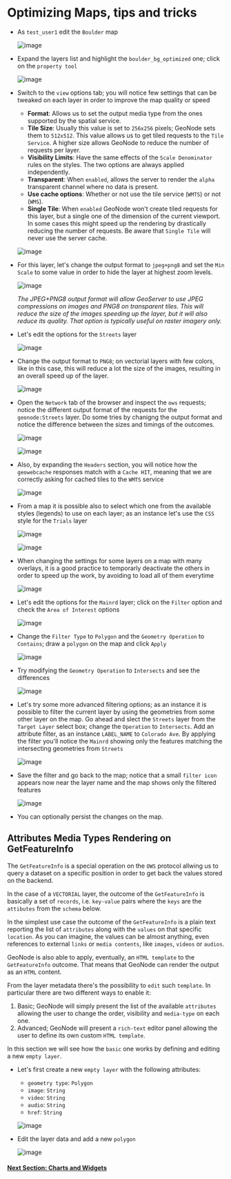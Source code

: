 # Optimizing Maps, tips and tricks

- As `test_user1` edit the `Boulder` map

    ![image](https://user-images.githubusercontent.com/1278021/137326960-6b5054a7-40db-45e8-b97d-c414df1ebdb7.png)

- Expand the layers list and highlight the `boulder_bg_optimized` one; click on the `property tool`

    ![image](https://user-images.githubusercontent.com/1278021/137327140-cdfe9e62-e4fe-40e2-8d95-ee7af9186156.png)

- Switch to the `view` options tab; you will notice few settings that can be tweaked on each layer in order to improve the map quality or speed

    * **Format**: Allows us to set the output media type from the ones supported by the spatial service.
    * **Tile Size**: Usually this value is set to `256x256` pixels; GeoNode sets them to `512x512`. This value allows us to get tiled requests to the `Tile Service`. A higher size allows GeoNode to reduce the number of requests per layer.
    * **Visibility Limits**: Have the same effects of the `Scale Denominator` rules on the styles. The two options are always applied independently.
    * **Transparent**: When `enabled`, allows the server to render the `alpha` transparent channel where no data is present.
    * **Use cache options**: Whether or not use the tile service (`WMTS`) or not (`WMS`).
    * **Single Tile**: When `enabled` GeoNode won't create tiled requests for this layer, but a single one of the dimension of the current viewport. In some cases this might speed up the rendering by drastically reducing the number of requests. Be aware that `Single Tile` will never use the server cache.

    ![image](https://user-images.githubusercontent.com/1278021/137327337-1902192f-7730-4d91-9afe-14a3b8a7d122.png)

- For this layer, let's change the output format to `jpeg+png8` and set the `Min Scale` to some value in order to hide the layer at highest zoom levels.

    ![image](https://user-images.githubusercontent.com/1278021/137329029-16f8edd3-b6b3-4ccc-aa05-6c3631b3c014.png)
    
    _The JPEG+PNG8 output format will allow GeoServer to use JPEG compressions on images and PNG8 on transparent tiles. This will reduce the size of the images speeding up the layer, but it will also reduce its quality. That option is typically useful on raster imagery only._

- Let's edit the options for the `Streets` layer

    ![image](https://user-images.githubusercontent.com/1278021/137329527-cf546650-967c-4362-b36f-fb9d79ba6cf2.png)

- Change the output format to `PNG8`; on vectorial layers with few colors, like in this case, this will reduce a lot the size of the images, resulting in an overall speed up of the layer.

    ![image](https://user-images.githubusercontent.com/1278021/137329729-86b149dd-e9c5-4489-ac91-6555f87c260b.png)

- Open the `Network` tab of the browser and inspect the `ows` requests; notice the different output format of the requests for the `geonode:Streets` layer. Do some tries by chanigng the output format and notice the difference between the sizes and timings of the outcomes.

    ![image](https://user-images.githubusercontent.com/1278021/137329987-13b5b9e5-1fe9-4f22-b191-bfecf1670532.png)
    
    ![image](https://user-images.githubusercontent.com/1278021/137330313-514ff6a3-3b05-4aa3-a92b-24f4bf1b8ed2.png)


- Also, by expanding the `Headers` section, you will notice how the `geowebcache` responses match with a `Cache HIT`, meaning that we are correctly asking for cached tiles to the `WMTS` service

    ![image](https://user-images.githubusercontent.com/1278021/137330250-d8b3686c-1833-41b8-9d80-e92583225380.png)

- From a map it is possible also to select which one from the available styles (legends) to use on each layer; as an instance let's use the `CSS` style for the `Trials` layer

    ![image](https://user-images.githubusercontent.com/1278021/137330627-6c616193-0f58-40ba-a890-933b28407342.png)

    ![image](https://user-images.githubusercontent.com/1278021/137330700-488a6562-371b-435c-8a12-b7477fc7ed12.png)

- When changing the settings for some layers on a map with many overlays, it is a good practice to temporarly deactivate the others in order to speed up the work, by avoiding to load all of them everytime

    ![image](https://user-images.githubusercontent.com/1278021/137331030-92a56f68-c7b9-4be2-b2e4-dcb92152e2b9.png)

- Let's edit the options for the `Mainrd` layer; click on the `Filter` option and check the `Area of Interest` options

    ![image](https://user-images.githubusercontent.com/1278021/137331821-ff083334-36b7-43b5-8b50-088eb57f1390.png)

- Change the `Filter Type` to `Polygon` and the `Geometry Operation` to `Contains`; draw a `polygon` on the map and click `Apply`

    ![image](https://user-images.githubusercontent.com/1278021/137332133-c9525ba7-b036-4ca2-b889-75d9ed7e3243.png)

- Try modifying the `Geometry Operation` to `Intersects` and see the differences

    ![image](https://user-images.githubusercontent.com/1278021/137332485-783d1a44-1980-4e41-bb7d-e8a9e9e41aa5.png)

- Let's try some more advanced filtering options; as an instance it is possible to filter the current layer by using the geometries from some other layer on the map. Go ahead and slect the `Streets` layer from the `Target Layer` select box; change the `Operation` to `Intersects`. Add an attribute filter, as an instance `LABEL_NAME` to `Colorado Ave`. By applying the filter you'll notice the `Mainrd` showing only the features matching the intersecting geometries from `Streets`

    ![image](https://user-images.githubusercontent.com/1278021/137333406-c0505bea-fe12-43d1-a3e8-f5f5cfa4f07f.png)

- Save the filter and go back to the map; notice that a small `filter icon` appears now near the layer name and the map shows only the filtered features

    ![image](https://user-images.githubusercontent.com/1278021/137334205-055092b9-fff7-4241-b360-7e9ae7d534b4.png)

- You can optionally persist the changes on the map.

## Attributes Media Types Rendering on GetFeatureInfo

The `GetFeatureInfo` is a special operation on the `OWS` protocol allwing us to query a dataset on a specific position in order to get back the values stored on the backend.

In the case of a `VECTORIAL` layer, the outcome of the `GetFeatureInfo` is basically a set of `records`, i.e. `key-value` pairs where the `keys` are the `attibutes` from the `schema` below.

In the simplest use case the outcome of the `GetFeatureInfo` is a plain text reporting the list of `attributes` along with the `values` on that specific `location`. As you can imagine, the values can be almost anything, even references to external `links` or `media contents`, like `images`, `videos` or `audios`.

GeoNode is also able to apply, eventually, an `HTML template` to the `GetFeatureInfo` outcome. That means that GeoNode can render the output as an `HTML` content.

From the layer metadata there's the possibility to `edit` such `template`. In particular there are two different ways to enable it:

1. Basic; GeoNode will simply present the list of the available `attributes` allowing the user to change the order, visibility and `media-type` on each one.
2. Advanced; GeoNode will present a `rich-text` editor panel allowing the user to define its own custom `HTML template`.

In this section we will see how the `basic` one works by defining and editing a new `empty layer`.

- Let's first create a new `empty layer` with the following attributes:

    * `geometry type`: `Polygon`
    * `image`: `String`
    * `video`: `String`
    * `audio`: `String`
    * `href`: `String`

    ![image](https://user-images.githubusercontent.com/1278021/137353728-21668fc7-f051-4702-9598-c9338aa19021.png)

- Edit the layer data and add a new `polygon`

    ![image](https://user-images.githubusercontent.com/1278021/137355503-7944b02e-b362-4cb6-91ba-05b0c50d866f.png)



#### [Next Section: Charts and Widgets](MAPS_CHARTS_WIDGETS.md)
